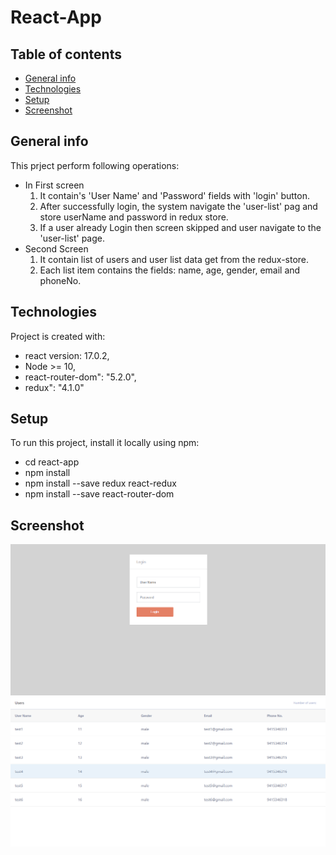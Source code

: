 # React-App

## Table of contents
* [General info](#general-info)
* [Technologies](#technologies)
* [Setup](#setup)
* [Screenshot](#screenshot)

## General info
This prject perform following operations: 
* In First screen
  1. It contain's 'User Name' and 'Password' fields with 'login' button.
  3. After successfully login, the system navigate the 'user-list' pag and store userName and password in redux store.
  4. If a user already Login then screen skipped and user navigate to the 'user-list' page.
* Second Screen
  1. It contain list of users and user list data get from the redux-store.
  2. Each list item contains the fields: name, age, gender, email and phoneNo.
## Technologies

Project is created with:
* react version: 17.0.2,
* Node >= 10,
* react-router-dom": "5.2.0",
* redux": "4.1.0"
	
## Setup
To run this project, install it locally using npm:
  * cd react-app
  * npm install
  * npm install --save redux react-redux
  * npm install --save react-router-dom

## Screenshot
![Screen 1](/public/screen1.png)
![Screen 2](/public/screen2.png)

